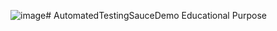 ![image](https://github.com/afienni/AutomatedTestingSauceDemo/assets/58798143/67499a55-64b6-4339-a68d-cab5d5f1715b)# AutomatedTestingSauceDemo
Educational Purpose
